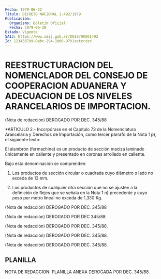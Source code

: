 ```yaml
---
Fecha: 1979-06-22
Título: DECRETO NACIONAL 1.492/1979
Publicación:
  Organismo: Boletín Oficial
  Fecha: 1979-06-28
Estado: Vigente
SAIJ: https://www.saij.gob.ar/DN19790001492
Id: 123456789-0abc-294-1000-9791soterced
---
```

# REESTRUCTURACION DEL NOMENCLADOR DEL CONSEJO DE COOPERACION ADUANERA Y ADECUACION DE LOS NIVELES ARANCELARIOS DE IMPORTACION.

<a id="1"></a>
(Nota de redacción) DEROGADO POR DEC. 345/88

<a id="2"></a>
*ARTICULO 2.- Incorpórase en el Capítulo 73 de la Nomenclatura Arancelaria  y  Derechos  de Importación, como tercer párrafo de la Nota 1 p), el siguiente texto:

El alambrón (fermachine) es  un producto de sección maciza laminado únicamente  en  caliente  y  presentado  en  coronas  arrollado  en caliente.

Bajo esta denominación se comprenden:

1) Los productos de sección circular  o  cuadrada  cuyo  diámetro o lado no exceda de 13 mm.

2) Los productos de cualquier otra sección que no se ajusten  a  la definición  de  flejes  que  se señala en la Nota 1 n) precedente y cuyo peso por metro lineal no exceda de 1,330 Kg.

<a id="3"></a>
(Nota de redacción) DEROGADO POR DEC. 345/88

<a id="4"></a>
(Nota de redacción) DEROGADO POR DEC 345/88

<a id="5"></a>
(Nota de redacción) DEROGADO POR DEC. 345/88.

<a id="6"></a>
(Nota de redacción) DEROGADO POR DEC. 345/88.

<a id="7"></a>
(Nota de redacción) DEROGADO POR DEC. 345/88.

## PLANILLA

<a id="1"></a>
NOTA DE REDACCION: PLANILLA ANEXA DEROGADA POR DEC. 345/88.